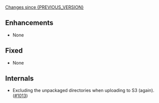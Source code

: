 [Changes since {PREVIOUS_VERSION}](https://github.com/realm/realm-studio/compare/{PREVIOUS_VERSION}...{CURRENT_VERSION})

## Enhancements
- None

## Fixed
- None

## Internals
- Excluding the unpackaged directories when uploading to S3 (again). ([#1013](https://github.com/realm/realm-studio/pull/1013))
